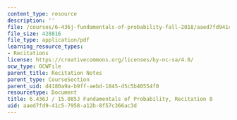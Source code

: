 ```yaml
---
content_type: resource
description: ''
file: /courses/6-436j-fundamentals-of-probability-fall-2018/aaed7fd941c57958a12b8f57c366ac3d_MIT6_436JF18_rec8.pdf
file_size: 428816
file_type: application/pdf
learning_resource_types:
- Recitations
license: https://creativecommons.org/licenses/by-nc-sa/4.0/
ocw_type: OCWFile
parent_title: Recitation Notes
parent_type: CourseSection
parent_uid: d4180a9a-b9ff-aebd-1845-d5c5b40554f0
resourcetype: Document
title: 6.436J / 15.085J Fundamentals of Probability, Recitation 8
uid: aaed7fd9-41c5-7958-a12b-8f57c366ac3d
---
```

